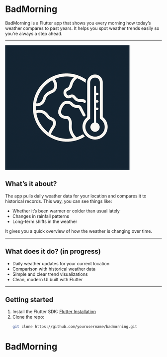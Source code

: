 # BadMorning

BadMorning is a Flutter app that shows you every morning how today’s weather compares to past years. It helps you spot weather trends easily so you’re always a step ahead.

---
<img src="bm_logo.png" alt="Logo" width="400" />

## What’s it about?

The app pulls daily weather data for your location and compares it to historical records. This way, you can see things like:

- Whether it’s been warmer or colder than usual lately
- Changes in rainfall patterns
- Long-term shifts in the weather

It gives you a quick overview of how the weather is changing over time.

---

## What does it do? (in progress)

- Daily weather updates for your current location
- Comparison with historical weather data
- Simple and clear trend visualizations
- Clean, modern UI built with Flutter

---

## Getting started

1. Install the Flutter SDK: [Flutter Installation](https://flutter.dev/docs/get-started/install)
2. Clone the repo:
   ```bash
   git clone https://github.com/yourusername/badmorning.git
# BadMorning

